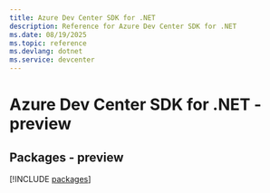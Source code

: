 ```yaml
---
title: Azure Dev Center SDK for .NET
description: Reference for Azure Dev Center SDK for .NET
ms.date: 08/19/2025
ms.topic: reference
ms.devlang: dotnet
ms.service: devcenter
---
```

# Azure Dev Center SDK for .NET - preview
## Packages - preview
[!INCLUDE [packages](dev-center-index.md)]